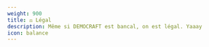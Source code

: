 ```yaml
---
weight: 900
title: ⚖️ Légal
description: Même si DEMOCRAFT est bancal, on est légal. Yaaay
icon: balance
---
```

